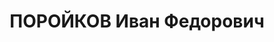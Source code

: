 ---
title: ПОРОЙКОВ Иван Федорович
description: 1905 г.р., Ярославская обл., Шишкенский район, с. Богородское. Осужден
  29.12.1937, ВМН
---